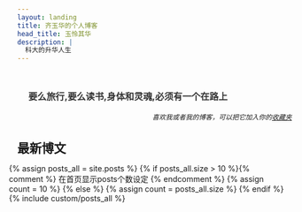 ```yaml
---
layout: landing
title: 齐玉华的个人博客
head_title: 玉怜其华
description: |
  科大的升华人生
---
```


<div class="row" style="margin-bottom:20px;">
  <div style="width:100%">
    <h3 style="margin-bottom:5px; margin-left:20px; color:#333333; padding-top:25px;">要么旅行,要么读书,身体和灵魂,必须有一个在路上</h3>
    <h6 align="right" style="font-size:12px; margin-right:8px">喜欢我或者我的博客，可以把它加入你的<a href="javascript:void(0)" onclick="window.external.AddFavorite(location.href, document.title)">收藏夹</a></h6>
  </div>
  <div class="divbox" style="width:96%;margin-right:0px;padding-right:10px;">
    <h1 id="start-now" style="margin-left: 0px; margin-right: 0px; font-size: 22px;">最新博文</h1>
    <div style="margin-left:-15px">
    {% assign posts_all = site.posts %}
    {% if posts_all.size > 10 %}{% comment %} 在首页显示posts个数设定 {% endcomment %}
    	{% assign count = 10 %}
    {% else %}
	{% assign count = posts_all.size %}
    {% endif %}
    {% include custom/posts_all %}
  </div>
  </div>
  
</div>

